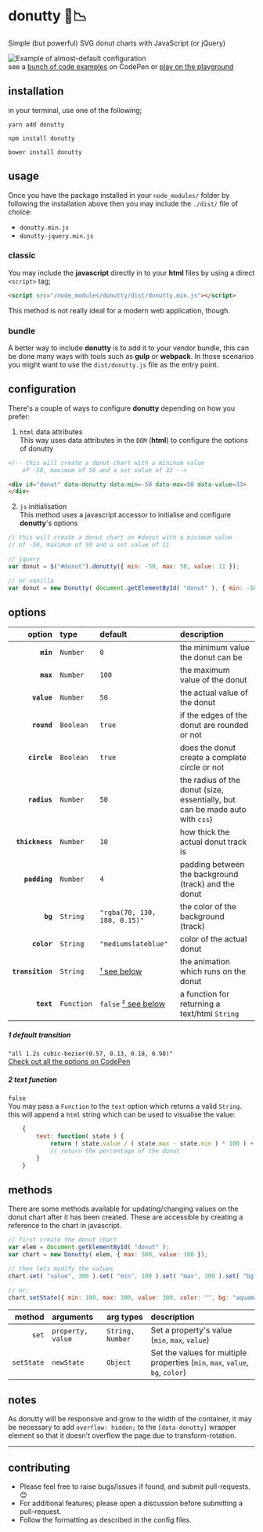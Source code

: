 # donutty 🍩📉
Simple (but powerful) SVG donut charts with JavaScript (or jQuery)

![Example of almost-default configuration](../master/docs/images/donutty-updated.gif)  
see a [bunch of code examples](https://codepen.io/simeydotme/pen/rrOEmO/) on CodePen or [play on the playground](https://codepen.io/simeydotme/full/vYYjrqO)

## installation

in your terminal, use one of the following;

```shell
yarn add donutty
```

```shell
npm install donutty
```

```shell
bower install donutty
```

## usage

Once you have the package installed in your `node_modules/` folder by following the installation above
then you may include the `./dist/` file of choice:
- `donutty.min.js`
- `donutty-jquery.min.js`

### classic
You may include the **javascript** directly in to your **html** files by
using a direct `<script>` tag;
```html
<script src="/node_modules/donutty/dist/donutty.min.js"></script>
```
This method is not really ideal for a modern web application, though.

### bundle
A better way to include **donutty** is to add it to your vendor bundle, this can be done
many ways with tools such as **gulp** or **webpack**. In those scenarios you might want to
use the `dist/donutty.js` file as the entry point.

## configuration

There's a couple of ways to configure **donutty** depending on how you prefer:
1. `html` data attributes  
  This way uses data attributes in the `DOM` (**html**) to configure the options of donutty

  ```html
  <!-- this will create a donut chart with a mininum value
      of -50, maximum of 50 and a set value of 33 -->

  <div id="donut" data-donutty data-min=-50 data-max=50 data-value=33>
  </div>
  ```
2. `js` initialisation  
  This method uses a javascript accessor to initialise and configure **donutty**'s options

  ```js
  // this will create a donut chart on #donut with a minimum value
  // of -50, maximum of 50 and a set value of 11

  // jquery
  var donut = $("#donut").donutty({ min: -50, max: 50, value: 11 });

  // or vanilla
  var donut = new Donutty( document.getElementById( "donut" ), { min: -50, max: 50, value: 11 });
  ```

## options

| option | type | default | description |
| -----: | :--- | :------ | :---------- |
| **`min`** | `Number` | `0` | the minimum value the donut can be |
| **`max`** | `Number` | `100` | the maximum value of the donut |
| **`value`** | `Number` | `50` | the actual value of the donut |
| **`round`** | `Boolean` | `true` | if the edges of the donut are rounded or not |
| **`circle`** | `Boolean` | `true` | does the donut create a complete circle or not |
| **`radius`** | `Number` | `50` | the radius of the donut (size, essentially, but can be made auto with `css`) |
| **`thickness`** | `Number` | `10` | how thick the actual donut track is |
| **`padding`** | `Number` | `4` | padding between the background (track) and the donut |
| **`bg`** | `String` | `"rgba(70, 130, 180, 0.15)"` | the color of the background (track) |
| **`color`** | `String` | `"mediumslateblue"` | color of the actual donut |
| **`transition`** | `String` | [¹ see below](#1-default-transition) | the animation which runs on the donut |
| **`text`** | `Function` | `false` [² see below](#2-text-function) | a function for returning a text/html `String` |

##### 1 default transition
`"all 1.2s cubic-bezier(0.57, 0.13, 0.18, 0.98)"`  
[Check out all the options on CodePen](https://codepen.io/simeydotme/pen/rrOEmO/)

##### 2 text function
`false`  
You may pass a `Function` to the `text` option which returns a valid `String`. this
will append a `html` string which can be used to visualise the value:
```js
    {
        text: function( state ) {
            return ( state.value / ( state.max - state.min ) * 100 ) + "%";
            // return the percentage of the donut
        }
    }
```

## methods
There are some methods available for updating/changing values on the
donut chart after it has been created. These are accessible by creating a reference
to the chart in javascript.

```js
// first create the donut chart
var elem = document.getElementById( "donut" );
var chart = new Donutty( elem, { max: 500, value: 100 });

// then lets modify the values
chart.set( "value", 300 ).set( "min", 100 ).set( "max", 300 ).set( "bg", "aquamarine" ).set( "color", "slategrey" );

// or;
chart.setState({ min: 100, max: 300, value: 300, color: "", bg: "aquamarine", color: "slategrey" )
```

| method | arguments | arg types | description |
| -----: | :-------- | :-------- | :---------- |
| `set` | `property, value` | `String, Number` | Set a property's value (`min`, `max`, `value`)
| `setState` | `newState` | `Object` | Set the values for multiple properties (`min`, `max`, `value`, `bg`, `color`)

## notes
As donutty will be responsive and grow to the width of the container,
it may be necessary to add `overflow: hidden;` to the `[data-donutty]` wrapper
element so that it doesn't overflow the page due to transform-rotation.

---

## contributing
- Please feel free to raise bugs/issues if found, and submit pull-requests. 😊
- For additional features; please open a discussion before submitting a pull-request.
- Follow the formatting as described in the config files.
